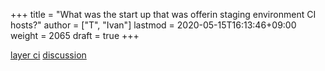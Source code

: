 +++
title = "What was the start up that was offerin staging environment CI hosts?"
author = ["T", "Ivan"]
lastmod = 2020-05-15T16:13:46+09:00
weight = 2065
draft = true
+++

[layer ci](https://layerci.com/)
[discussion](https://news.ycombinator.com/item?id=23035094)
